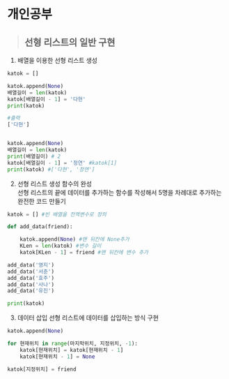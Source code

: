 # 개인공부

> ## 선형 리스트의 일반 구현
1. 배열을 이용한 선형 리스트 생성    
```python
katok = []

katok.append(None)
배열길이 = len(katok)
katok[배열길이 - 1] = '다현'
print(katok)

#출력
['다현']


katok.append(None)
배열길이 = len(katok)
print(배열길이) # 2
katok[배열길이 - 1] = '정연' #katok[1]
print(katok) #['다현', '정연']
```
2. 선형 리스트 생성 함수의 완성  
선형 리스트의 끝에 데이터를 추가하는 함수를 작성해서 5명을 차례대로 추가하는 완전한 코드 만들기
```python
katok = [] #빈 배열을 전역변수로 정의

def add_data(friend):

    katok.append(None) #맨 뒤칸에 None추가
    KLen = len(katok) #변수 길이
    katok[KLen - 1] = friend #맨 뒤칸에 변수 추가

add_data('영지')
add_data('서준')
add_data('효주')
add_data('사나')
add_data('유진')

print(katok)
```
3. 데이터 삽입
선형 리스트에 데이터를 삽입하는 방식 구현
```python
katok.append(None)

for 현재위치 in range(마지막위치, 지정위치, -1):
    katok[현재위치] = katok[현재위치 - 1]
    katok[현재위치 - 1] = None

katok[지정위치] = friend
```